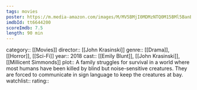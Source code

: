 ```yaml
---
tags: movies
poster: https://m.media-amazon.com/images/M/MV5BMjI0MDMzNTQ0M15BMl5BanBnXkFtZTgwMTM5NzM3NDM@._V1_SX300.jpg
imdbId: tt6644200
scoreImdb: 7.5
length: 90 min
---
```


category:: [[Movies]]
director:: [[John Krasinski]]
genre:: [[Drama]], [[Horror]], [[Sci-Fi]]
year:: 2018
cast:: [[Emily Blunt]], [[John Krasinski]], [[Millicent Simmonds]]
plot:: A family struggles for survival in a world where most humans have been killed by blind but noise-sensitive creatures. They are forced to communicate in sign language to keep the creatures at bay.
watchlist::
rating::
